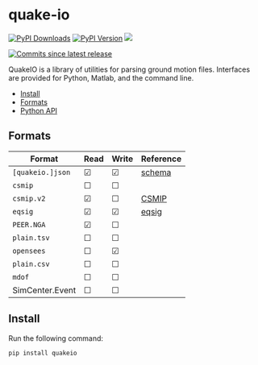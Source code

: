 # quake-io

[![PyPI Downloads][pypi-v-image]][pypi-v-link]
[![PyPI Version][pypi-d-image]][pypi-d-link]
![][cov-img]
<!-- ![Build][build-img] -->
[![Commits since latest release][gh-image]][gh-link]

QuakeIO is a library of utilities for parsing ground motion files. Interfaces are provided for Python, Matlab, and the command line.

- [Install](#install)
- [Formats](#formats)
- [Python API](#Python-API)


## Formats

| Format          | Read      | Write   |  Reference              |
|-----------------|-----------|---------|-------------------------|
|`[quakeio.]json` | &#9745;   | &#9745; | [schema][record-schema] |
|`csmip`          | &#9744;   | &#9744; |                         |
|`csmip.v2`       | &#9745;   | &#9744; | [CSMIP][CSMIP]          |
|`eqsig`          | &#9745;   | &#9745; | [eqsig][EQSIG]          |
|`PEER.NGA`       | &#9745;   | &#9744; |                         |
|`plain.tsv`      | &#9744;   | &#9744; |                         |
|`opensees`       | &#9744;   | &#9745; |                         |
|`plain.csv`      | &#9744;   | &#9744; |                         |
|`mdof`           | &#9744;   | &#9744; |                         |
| SimCenter.Event | &#9744;   | &#9744; |                         |

## Install

Run the following command:

```shell
pip install quakeio
```



<!-- Reference links -->
[EQSIG]: https://github.com/eng-tools/eqsig
[CSMIP]: https://www.conservation.ca.gov/cgs/Documents/Program-SMIP/Reports/Other/OSMS_85-03.pdf
[record-schema]: https://raw.githubusercontent.com/claudioperez/quakeio/master/etc/schemas/record.schema.json

<!-- Badge links -->
[pypi-d-image]: https://img.shields.io/pypi/dm/quakeio.svg
[license-badge]: https://img.shields.io/pypi/l/quakeio.svg
[pypi-d-link]: https://pypi.org/project/quakeio
[pypi-v-image]: https://img.shields.io/pypi/v/quakeio.svg
[pypi-v-link]: https://pypi.org/project/quakeio
[build-img]: https://github.com/claudioperez/quakeio/actions/workflows/base.yml/badge.svg
[cov-img]: https://raw.githubusercontent.com/claudioperez/quakeio/master/etc/coverage/cov.svg
[gh-link]: https://github.com/claudioperez/quakeio/compare/0.1.0...master
[gh-image]: https://img.shields.io/github/commits-since/claudioperez/quakeio/0.1.0?style=social


